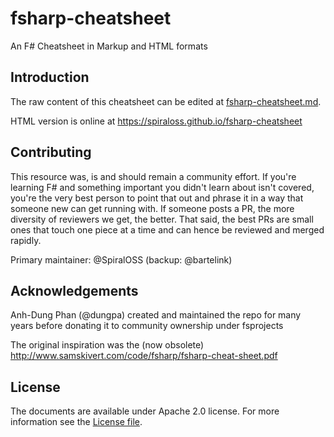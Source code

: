 fsharp-cheatsheet
=================

An F# Cheatsheet in Markup and HTML formats

## Introduction

The raw content of this cheatsheet can be edited at [fsharp-cheatsheet.md](docs/fsharp-cheatsheet.md).

HTML version is online at https://spiraloss.github.io/fsharp-cheatsheet

## Contributing

This resource was, is and should remain a community effort. If you're learning F# and something important you didn't learn about isn't covered, you're the very best person to point that out and phrase it in a way that someone new can get running with. If someone posts a PR, the more diversity of reviewers we get, the better. That said, the best PRs are small ones that touch one piece at a time and can hence be reviewed and merged rapidly.

Primary maintainer: @SpiralOSS (backup: @bartelink)

## Acknowledgements

Anh-Dung Phan (@dungpa) created and maintained the repo for many years before donating it to community ownership under fsprojects

The original inspiration was the (now obsolete) http://www.samskivert.com/code/fsharp/fsharp-cheat-sheet.pdf

## License

The documents are available under Apache 2.0 license. 
For more information see the [License file](LICENSE.md).
